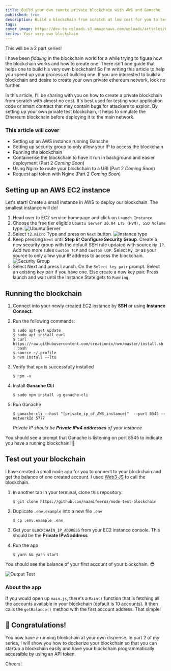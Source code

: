 ```yaml
---
title: Build your own remote private blockchain with AWS and Ganache
published: true
description: Build a blockchain from scratch at low cost for you to test for your development
tags:
cover_image: https://dev-to-uploads.s3.amazonaws.com/uploads/articles/6rjxsyts6q1zsamt31jl.jpg
series: Your very own blockchain
---
```


This will be a 2 part series!

I have been _fiddling_ in the blockchain world for a while trying to figure how the blockchain works and how to create one. There isn't one guide that helps one to build his very own blockchain! So I'm writing this article to help you speed up your process of building one. If you are interested to build a blockchain and desire to create your own private ethereum network, look no further.

In this article, I'll be sharing with you on how to create a private blockchain from scratch with almost no cost. It's best used for testing your application code or smart contract that may contain bugs for attackers to exploit. By setting up your own private test blockchain, it helps to simulate the Ethereum blockchain before deploying it to the main network.

### This article will cover

- Setting up an AWS instance running Ganache
- Setting up security group to only allow your IP to access the blockchain
- Running the blockchain
- Containerise the blockchain to have it run in background and easier deployment (Part 2 _Coming Soon_)
- Using Nginx to route your blockchain to a URI (Part 2 _Coming Soon_)
- Request api token with Nginx (Part 2 _Coming Soon_)

## Setting up an AWS EC2 instance

Let's start! Create a small instance in AWS to deploy our blockchain. The smallest instance will do!

1. Head over to EC2 service homepage and click on `Launch Instance`.
2. Choose the free tier eligible `Ubuntu Server 20.04 LTS (HVM), SSD Volume` type.
   ![Ubuntu Server](https://dev-to-uploads.s3.amazonaws.com/uploads/articles/ftcq7w65qoh26inut8q4.png)
3. Select `t2.micro` Type and press on `Next` button.
   ![Instance type](https://dev-to-uploads.s3.amazonaws.com/uploads/articles/jyzt0kiylsyd6gaain2t.png)
4. Keep pressing `Next` until **Step 6: Configure Security Group**. Create a new security group with the default SSH rule updated with source `My IP`. Add two more rules `Custom TCP` and `Custom UDP`. Select `My IP` as your source to only allow your IP address to access the blockchain.
   ![Security Group](https://dev-to-uploads.s3.amazonaws.com/uploads/articles/06j1fd05m6yjs2lwdfb5.png)
5. Select Next and press Launch. On the `Select key pair` prompt. Select an existing key pair if you have one. Else create a new key pair. Press launch and wait until the Instance State gets to `Running`

## Running the blockchain

1. Connect into your newly created EC2 instance by **SSH** or using **Instance Connect**.
2. Run the following commands:
    ```shell
    $ sudo apt-get update
    $ sudo apt install curl
    $ curl https://raw.githubusercontent.com/creationix/nvm/master/install.sh | bash
    $ source ~/.profile
    $ nvm install --lts
    ```
3. Verify that `npm` is successfully installed
    ```shell
    $ npm -v
    ```
4. Install **Ganache CLI**
    ```shell
    $ sudo npm install -g ganache-cli
    ```
5. Run Ganache
    ```shell
    $ ganache-cli --host "[private_ip_of_AWS_instance]"  --port 8545 --networkId 5777
    ```

    _Private IP should be **Private IPv4 addresses** of your instance_

You should see a prompt that Ganache is listening on port 8545 to indicate you have a running blockchain! :tada:

## Test out your blockchain

I have created a small node app for you to connect to your blockchain and get the balance of one created account. I used [Web3 JS](https://web3js.readthedocs.io/en/v1.5.2/) to call the blockchain.

1. In another tab in your terminal, clone this repository:
    ```shell
    $ git clone https://github.com/nazmifeeroz/node-test-blockchain
    ```

2. Duplicate `.env.example` into a new file `.env`
    ```
    $ cp .env.example .env
    ```

3. Get your `BLOCKCHAIN_IP_ADDRESS` from your EC2 instance console. This should be the **Private IPv4 address**

4. Run the app

    ```
    $ yarn && yarn start
    ```

You should see the balance of your first account of your blockchain. :sunglasses:

![Output Test](https://dev-to-uploads.s3.amazonaws.com/uploads/articles/4ep4rudvrjlz81cofitc.png)

### About the app

If you would open up `main.js`, there's a `Main()` function that is fetching all the accounts available in your blockchain (default is 10 accounts). It then calls the `getBalance()` method with the first account address. That simple!

## :tada: Congratulations!

You now have a running blockchain at your own dispense. In part 2 of my series, I will show you how to dockerize your blockchain so that you can startup a blockchain easily and have your blockchain programmatically accessible by using an API token.

Cheers!